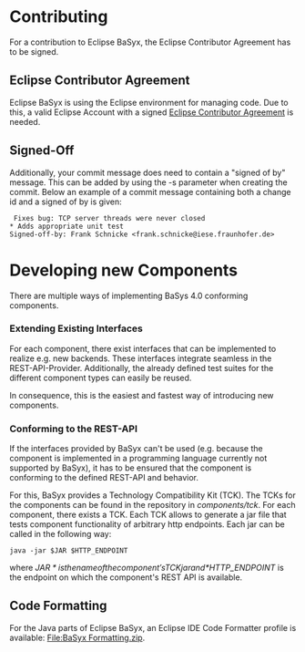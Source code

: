 # Contributing
For a contribution to Eclipse BaSyx, the Eclipse Contributor Agreement has to be signed.

## Eclipse Contributor Agreement
Eclipse BaSyx is using the Eclipse environment for managing code. Due to this, a valid Eclipse Account with a signed [Eclipse Contributor Agreement](https://www.eclipse.org/legal/ecafaq.php) is needed.

## Signed-Off
Additionally, your commit message does need to contain a "signed of by" message. This can be added by using the -s parameter when creating the commit. Below an example of a commit message containing both a change id and a signed of by is given:
```
 Fixes bug: TCP server threads were never closed
* Adds appropriate unit test
Signed-off-by: Frank Schnicke <frank.schnicke@iese.fraunhofer.de>
```

# Developing new Components
There are multiple ways of implementing BaSys 4.0 conforming components.

### Extending Existing Interfaces
For each component, there exist interfaces that can be implemented to realize e.g. new backends. These interfaces integrate seamless in the REST-API-Provider. Additionally, the already defined test suites for the different component types can easily be reused.

In consequence, this is the easiest and fastest way of introducing new components.

### Conforming to the REST-API
If the interfaces provided by BaSyx can't be used (e.g. because the component is implemented in a programming language currently not supported by BaSyx), it has to be ensured that the component is conforming to the defined REST-API and behavior.

For this, BaSyx provides a Technology Compatibility Kit (TCK). The TCKs for the components can be found in the repository in *components/tck*. For each component, there exists a TCK. Each TCK allows to generate a jar file that tests component functionality of arbitrary http endpoints. Each jar can be called in the following way:
```
java -jar $JAR $HTTP_ENDPOINT
```
where *$JAR* is the name of the component's TCK jar and *$HTTP_ENDPOINT* is the endpoint on which the component's REST API is available.

## Code Formatting
For the Java parts of Eclipse BaSyx, an Eclipse IDE Code Formatter profile is available: [File:BaSyx Formatting.zip](../developer/files/BaSyx_Formatting20.zip).